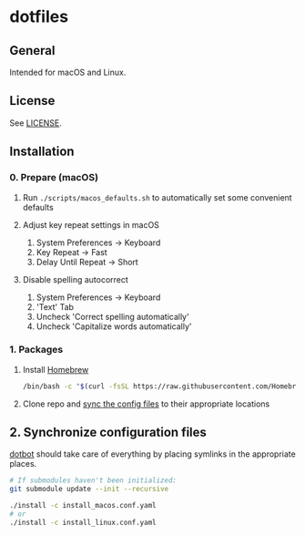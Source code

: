 # dotfiles

## General

Intended for macOS and Linux.

## License

See [LICENSE](https://github.com/scmeek/dotfiles/blob/master/LICENSE).

## Installation

### 0. Prepare (macOS)

1. Run `./scripts/macos_defaults.sh` to automatically set some convenient defaults

2. Adjust key repeat settings in macOS

   1. System Preferences -> Keyboard
   2. Key Repeat -> Fast
   3. Delay Until Repeat -> Short

3. Disable spelling autocorrect

   1. System Preferences -> Keyboard
   2. 'Text' Tab
   3. Uncheck 'Correct spelling automatically'
   4. Uncheck 'Capitalize words automatically'

### 1. Packages

1. Install [Homebrew](https://brew.sh/)

   ```sh
   /bin/bash -c "$(curl -fsSL https://raw.githubusercontent.com/Homebrew/install/HEAD/install.sh)"
   ```

2. Clone repo and [sync the config files](#synchronize-configuration-files) to their appropriate locations

## 2. Synchronize configuration files

[dotbot](https://github.com/anishathalye/dotbot) should take care of everything by placing symlinks in the appropriate places.

```sh
# If submodules haven't been initialized:
git submodule update --init --recursive

./install -c install_macos.conf.yaml
# or
./install -c install_linux.conf.yaml
```
